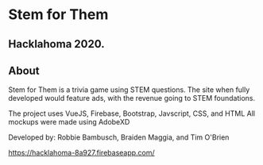 # Stem for Them

## Hacklahoma 2020.

## About
Stem for Them is a trivia game using STEM questions. The site when fully developed would feature ads, with the revenue going to STEM foundations.

The project uses VueJS, Firebase, Bootstrap, Javscript, CSS, and HTML
All mockups were made using AdobeXD

Developed by: Robbie Bambusch, Braiden Maggia, and Tim O'Brien

https://hacklahoma-8a927.firebaseapp.com/
